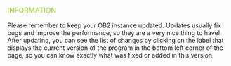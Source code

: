 <p style="font-size: 16px; color: yellowgreen;">INFORMATION</p>

Please remember to keep your OB2 instance updated. Updates usually fix bugs and improve the performance, so they are a very nice thing to have! After updating, you can see the list of changes by clicking on the label that displays the current version of the program in the bottom left corner of the page, so you can know exactly what was fixed or added in this version.